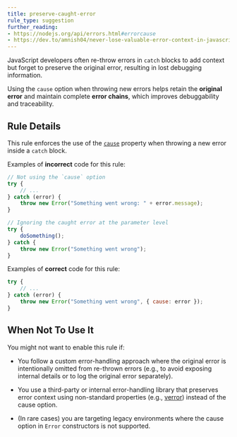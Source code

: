 ```yaml
---
title: preserve-caught-error
rule_type: suggestion
further_reading:
- https://nodejs.org/api/errors.html#errorcause
- https://dev.to/amnish04/never-lose-valuable-error-context-in-javascript-3aco
---
```


JavaScript developers often re-throw errors in `catch` blocks to add context but forget to preserve the original error, resulting in lost debugging information.

Using the `cause` option when throwing new errors helps retain the **original error** and maintain complete **error chains**, which improves debuggability and traceability.

## Rule Details

This rule enforces the use of the [`cause`](https://developer.mozilla.org/en-US/docs/Web/JavaScript/Reference/Global_Objects/Error/cause) property when throwing a new error inside a `catch` block.

Examples of **incorrect** code for this rule:

```js
// Not using the `cause` option
try {
    // ...
} catch (error) {
    throw new Error("Something went wrong: " + error.message);
}

// Ignoring the caught error at the parameter level
try {
	doSomething();
} catch {
	throw new Error("Something went wrong");
}
```

Examples of **correct** code for this rule:

```js
try {
    // ...
} catch (error) {
    throw new Error("Something went wrong", { cause: error });
}
```

## When Not To Use It

You might not want to enable this rule if:

- You follow a custom error-handling approach where the original error is intentionally omitted from re-thrown errors (e.g., to avoid exposing internal details or to log the original error separately).

- You use a third-party or internal error-handling library that preserves error context using non-standard properties (e.g., [verror](https://www.npmjs.com/package/verror)) instead of the cause option.

- (In rare cases) you are targeting legacy environments where the cause option in `Error` constructors is not supported.
